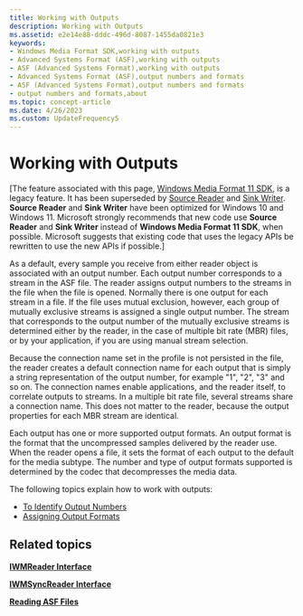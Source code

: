 ```yaml
---
title: Working with Outputs
description: Working with Outputs
ms.assetid: e2e14e88-dddc-496d-8087-1455da0821e3
keywords:
- Windows Media Format SDK,working with outputs
- Advanced Systems Format (ASF),working with outputs
- ASF (Advanced Systems Format),working with outputs
- Advanced Systems Format (ASF),output numbers and formats
- ASF (Advanced Systems Format),output numbers and formats
- output numbers and formats,about
ms.topic: concept-article
ms.date: 4/26/2023
ms.custom: UpdateFrequency5
---
```


# Working with Outputs

\[The feature associated with this page, [Windows Media Format 11 SDK](/windows/win32/wmformat/windows-media-format-11-sdk), is a legacy feature. It has been superseded by [Source Reader](/windows/win32/medfound/source-reader) and [Sink Writer](/windows/win32/medfound/sink-writer). **Source Reader** and **Sink Writer** have been optimized for Windows 10 and Windows 11. Microsoft strongly recommends that new code use **Source Reader** and **Sink Writer** instead of **Windows Media Format 11 SDK**, when possible. Microsoft suggests that existing code that uses the legacy APIs be rewritten to use the new APIs if possible.\]

As a default, every sample you receive from either reader object is associated with an output number. Each output number corresponds to a stream in the ASF file. The reader assigns output numbers to the streams in the file when the file is opened. Normally there is one output for each stream in a file. If the file uses mutual exclusion, however, each group of mutually exclusive streams is assigned a single output number. The stream that corresponds to the output number of the mutually exclusive streams is determined either by the reader, in the case of multiple bit rate (MBR) files, or by your application, if you are using manual stream selection.

Because the connection name set in the profile is not persisted in the file, the reader creates a default connection name for each output that is simply a string representation of the output number, for example "1", "2", "3" and so on. The connection names enable applications, and the reader itself, to correlate outputs to streams. In a multiple bit rate file, several streams share a connection name. This does not matter to the reader, because the output properties for each MBR stream are identical.

Each output has one or more supported output formats. An output format is the format that the uncompressed samples delivered by the reader use. When the reader opens a file, it sets the format of each output to the default for the media subtype. The number and type of output formats supported is determined by the codec that decompresses the media data.

The following topics explain how to work with outputs:

-   [To Identify Output Numbers](to-identify-output-numbers.md)
-   [Assigning Output Formats](assigning-output-formats.md)

## Related topics

<dl> <dt>

[**IWMReader Interface**](/previous-versions/windows/desktop/api/wmsdkidl/nn-wmsdkidl-iwmreader)
</dt> <dt>

[**IWMSyncReader Interface**](/previous-versions/windows/desktop/api/wmsdkidl/nn-wmsdkidl-iwmsyncreader)
</dt> <dt>

[**Reading ASF Files**](reading-asf-files.md)
</dt> </dl>

 

 




